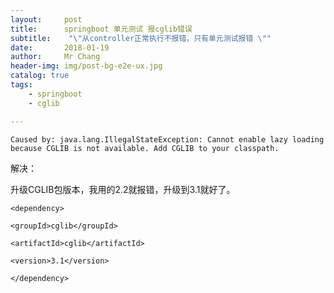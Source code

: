 ```yaml
---
layout:     post
title:     	springboot 单元测试 报cglib错误 
subtitle:    "\"从controller正常执行不报错，只有单元测试报错 \""
date:       2018-01-19
author:     Mr Chang
header-img: img/post-bg-e2e-ux.jpg
catalog: true
tags:
    - springboot
    - cglib

---
```


	
	Caused by: java.lang.IllegalStateException: Cannot enable lazy loading because CGLIB is not available. Add CGLIB to your classpath.
	
解决：

升级CGLIB包版本，我用的2.2就报错，升级到3.1就好了。


	<dependency>
	
	<groupId>cglib</groupId>
	
	<artifactId>cglib</artifactId>
	
	<version>3.1</version>
	
	</dependency>